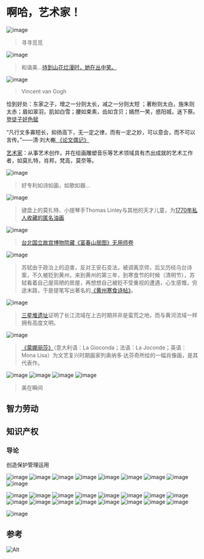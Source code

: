 # 啊哈，艺术家！

![image](https://user-images.githubusercontent.com/101451057/158012022-449a96eb-130a-4a4b-93a5-56aa7740a10b.png)
> 寻寻觅觅

![image](https://user-images.githubusercontent.com/101451057/158011750-9f1cf2df-3b98-4b1b-8525-b97f7ea6d1da.png)
> 和谐美...[待到山花烂漫时，她在丛中笑。](https://m.shicimingju.com/1608.html)

![image](https://user-images.githubusercontent.com/101451057/158010557-d3564d88-cc23-400e-bdc9-cd3869754899.png)
> Vincent van Gogh

恰到好处：东家之子，增之一分则太长，减之一分则太短 ；著粉则太白，施朱则太赤；眉如翠羽，肌如白雪；腰如束素，齿如含贝；嫣然一笑，惑阳城，迷下蔡。[登徒子好色赋](https://baike.baidu.com/item/%E7%99%BB%E5%BE%92%E5%AD%90%E5%A5%BD%E8%89%B2%E8%B5%8B/2482573)

“凡行文多寡短长，抑扬高下，无一定之律，而有一定之妙，可以意会，而不可以言传。”——清·刘大櫆[ 《论文偶记》](https://baike.baidu.com/item/%E5%8F%AA%E5%8F%AF%E6%84%8F%E4%BC%9A%EF%BC%8C%E4%B8%8D%E5%8F%AF%E8%A8%80%E4%BC%A0/2063652)

[艺术家](https://baike.baidu.com/item/%E8%89%BA%E6%9C%AF%E5%AE%B6/23418)：从事艺术创作，并在绘画雕塑音乐等艺术领域具有杰出成就的艺术工作者，如莫扎特，肖邦，梵高，莫奈等。

![image](https://user-images.githubusercontent.com/101451057/158010591-015e8e8f-6e9c-4964-852f-e36445010b32.png)
> 好专利如诗如画，如歌如器...

![image](https://user-images.githubusercontent.com/101451057/158011280-ed4a1b06-ff02-4578-9dcc-ef0373a658e1.png)
> 键盘上的莫扎特、小提琴手Thomas Linley与其他的天才儿童，为[1770年私人收藏的匿名油画](https://zh.wikipedia.org/wiki/%E6%B2%83%E5%B0%94%E5%A4%AB%E5%86%88%C2%B7%E9%98%BF%E9%A9%AC%E5%BE%B7%E4%B9%8C%E6%96%AF%C2%B7%E8%8E%AB%E6%89%8E%E7%89%B9)

![image](https://user-images.githubusercontent.com/101451057/158010688-f84c2a24-4609-402e-bbb6-5e5839e81ee2.png)
> [台北国立故宫博物院藏《富春山居图》无用师卷](https://zh.wikipedia.org/wiki/%E5%AF%8C%E6%98%A5%E5%B1%B1%E5%B1%85%E5%9B%BE)

![image](https://user-images.githubusercontent.com/101451057/158010722-ed2813f0-8a3d-47cf-abcc-cfedd70eb6c0.png)
> 苏轼由于政治上的迫害，反对王安石变法，被调离京师，后又历经乌台诗案，不久被贬到黄州，来到黄州的第三年，到寒食节的时候（清明节），苏轼看着自己屋简陋的房屋，再想想自己被贬不受重视的遭遇，心生感慨，穷途末路，于是提笔写出著名的[《黄州寒食诗帖》](https://www.sohu.com/a/327300591_120094474)。

![image](https://user-images.githubusercontent.com/101451057/158010794-c52645d5-8c27-406a-842f-46a2051a600c.png)
> [三星堆遗址](https://zh.wikipedia.org/wiki/%E4%B8%89%E6%98%9F%E5%A0%86%E9%81%97%E5%9D%80)证明了长江流域在上古时期并非是蛮荒之地，而与黄河流域一样拥有高度文明。

![image](https://user-images.githubusercontent.com/101451057/158011488-c5437036-5e2d-4cee-b61f-6700b865bb77.png)
> [《蒙娜丽莎》](https://zh.wikipedia.org/wiki/%E8%92%99%E5%A8%9C%E4%B8%BD%E8%8E%8E)（意大利语：La Gioconda；法语：La Joconde；英语：Mona Lisa）为文艺复兴时期画家列奥纳多·达芬奇所绘的一幅肖像画，是其代表作。

![image](https://user-images.githubusercontent.com/101451057/158011763-97355acd-d59c-4836-a7f2-fc7258b00053.png)
![image](https://user-images.githubusercontent.com/101451057/158011768-d1bcded1-b65e-46d5-8d80-42aeda025241.png)
![image](https://user-images.githubusercontent.com/101451057/158011787-e25b3657-6d30-4990-891e-e5a5077edb8a.png)
![image](https://user-images.githubusercontent.com/101451057/158011794-1626c8e0-e71c-4260-b1cf-5991aecdcaa5.png)
> 美在瞬间

## 智力劳动

## 知识产权

### 导论

创造保护管理运用

![image](https://user-images.githubusercontent.com/101451057/158012115-57aa7344-b7ec-4b03-9702-3039a32ad534.png)
![image](https://user-images.githubusercontent.com/101451057/158012117-38020b9e-a5f3-4738-bad2-c6a258c41269.png)
![image](https://user-images.githubusercontent.com/101451057/158012119-5539d781-6523-4d3d-9d3c-5ff15c7cb7b6.png)
![image](https://user-images.githubusercontent.com/101451057/158012121-876bd8cd-f0cd-4f86-8941-d5e24d755e00.png)
![image](https://user-images.githubusercontent.com/101451057/158012123-be745302-d8ea-451e-9ef1-7fa0ed7a6811.png)
![image](https://user-images.githubusercontent.com/101451057/158012125-bf3ae577-1a88-41c8-a638-3cdb64b1d6b2.png)
![image](https://user-images.githubusercontent.com/101451057/158012128-a43776fc-b3d0-4262-b285-f3e46ccc3214.png)
![image](https://user-images.githubusercontent.com/101451057/158012130-1d6affea-7c33-4574-bf35-2f1d2313efe6.png)
![image](https://user-images.githubusercontent.com/101451057/158012132-f1e95202-7f11-419d-a89c-f961526a952b.png)

![image](https://user-images.githubusercontent.com/101451057/158012862-988857e7-a045-4f79-a328-f25e2cd06cde.png)
![image](https://user-images.githubusercontent.com/101451057/158012864-cf20adbc-366f-4678-b493-29ec597d2448.png)
![image](https://user-images.githubusercontent.com/101451057/158012865-6db0dc4e-6bd0-4967-9884-93c9ef9dd969.png)
![image](https://user-images.githubusercontent.com/101451057/158012867-d3d909d3-3cad-4957-ad99-ff67a5609399.png)
![image](https://user-images.githubusercontent.com/101451057/158012869-91309c1a-b5fd-4991-9e2c-6305072c5d97.png)
![image](https://user-images.githubusercontent.com/101451057/158012870-969beb99-ddea-4ff4-9d73-d1be2071c658.png)
![image](https://user-images.githubusercontent.com/101451057/158012872-5b551cdf-13b1-4f7d-b854-b52db9833158.png)
![image](https://user-images.githubusercontent.com/101451057/158012876-da54a711-4257-4567-8d34-9b82abe545b9.png)
![image](https://user-images.githubusercontent.com/101451057/158012877-4b90ab08-55ac-4a8c-97e1-8123504408b5.png)
![image](https://user-images.githubusercontent.com/101451057/158012879-8285bc50-fa0e-4701-9c09-d23766e7bba4.png)
![image](https://user-images.githubusercontent.com/101451057/158012881-c7fa046e-3e0b-4843-8355-7856b5394867.png)
![image](https://user-images.githubusercontent.com/101451057/158012883-37ebe402-237d-4c24-8a82-ccef5299602f.png)
![image](https://user-images.githubusercontent.com/101451057/158012885-332477d0-fbb5-433a-bf0f-a3d364c3c6ac.png)
![image](https://user-images.githubusercontent.com/101451057/158012886-8bf11c3c-bd0f-421d-823b-fdb418f3d4ba.png)
![image](https://user-images.githubusercontent.com/101451057/158012888-337fe9c2-20ab-460a-9d06-1dda514e1e30.png)
![image](https://user-images.githubusercontent.com/101451057/158012890-6eb22c01-0897-4c78-89a3-b7b871679717.png)


![image](https://user-images.githubusercontent.com/101451057/158011763-97355acd-d59c-4836-a7f2-fc7258b00053.png)
## 参考

![Alt](https://repobeats.axiom.co/api/embed/f44b47e54dcc10fc93f2ee8ee05ef5e4d21a4791.svg "Repobeats analytics image")
